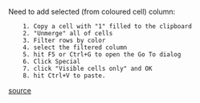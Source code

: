 Need to add selected (from coloured cell) column:
```
    1. Copy a cell with "1" filled to the clipboard
    2. "Unmerge" all of cells
    3. Filter rows by color
    4. select the filtered column
    5. hit F5 or Ctrl+G to open the Go To dialog
    6. Click Special
    7. click "Visible cells only" and OK
    8. hit Ctrl+V to paste.
```

[source](https://techcommunity.microsoft.com/t5/excel/paste-to-visible-cells-only-in-a-filtered-cells-only/m-p/1013991)
    